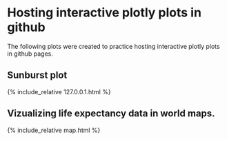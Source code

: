 # Hosting interactive plotly plots in github
The following plots were created to practice hosting interactive plotly plots in github pages.

## Sunburst plot 
{% include_relative 127.0.0.1.html %}

## Vizualizing life expectancy data in world maps. 

{% include_relative map.html %}
